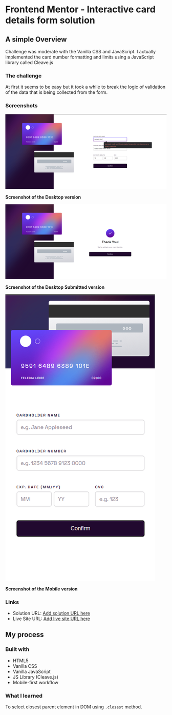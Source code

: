 # Frontend Mentor - Interactive card details form solution

## A simple Overview

Challenge was moderate with the Vanilla CSS and JavaScript. I actually implemented the card number formatting and limits using a JavaScript library called Cleave.js

### The challenge

At first it seems to be easy but it took a while to break the logic of validation of the data that is being collected from the form.

### Screenshots

![](./assets/screenshots/01.png)

**Screenshot of the Desktop version**

![](./assets/screenshots/02.png)

**Screenshot of the Desktop Submitted version**

![](./assets/screenshots/03.png)

**Screenshot of the Mobile version**

### Links

- Solution URL: [Add solution URL here](https://your-solution-url.com)
- Live Site URL: [Add live site URL here](https://your-live-site-url.com)

## My process

### Built with

- HTML5
- Vanilla CSS
- Vanilla JavaScript
- JS Library (Cleave.js)
- Mobile-first workflow

### What I learned

To select closest parent element in DOM using `.closest` method.
